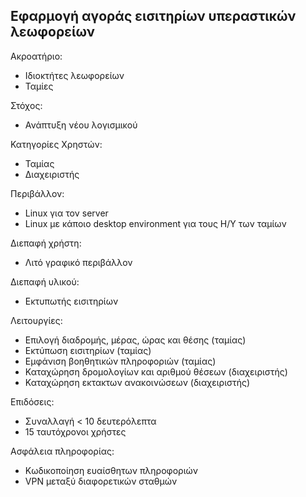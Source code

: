 ## Εφαρμογή αγοράς εισιτηρίων υπεραστικών λεωφορείων

Ακροατήριο:
- Ιδιοκτήτες λεωφορείων
- Ταμίες

Στόχος:
- Ανάπτυξη νέου λογισμικού


Κατηγορίες Χρηστών:
- Ταμίας
- Διαχειριστής

Περιβάλλον:
- Linux για τον server
- Linux με κάποιο desktop environment για τους Η/Υ των ταμίων

Διεπαφή χρήστη:
- Λιτό γραφικό περιβάλλον

Διεπαφή υλικού:
- Εκτυπωτής εισιτηρίων

Λειτουργίες:
- Επιλογή διαδρομής, μέρας, ώρας και θέσης (ταμίας)
- Εκτύπωση εισιτηρίων (ταμίας)
- Εμφάνιση βοηθητικών πληροφοριών (ταμίας)
- Καταχώρηση δρομολογίων και αριθμού θέσεων (διαχειριστής)
- Καταχώρηση εκτακτων ανακοινώσεων (διαχειριστής)

Επιδόσεις:
- Συναλλαγή < 10 δευτερόλεπτα
- 15 ταυτόχρονοι χρήστες

Ασφάλεια πληροφορίας:
- Κωδικοποίηση ευαίσθητων πληροφοριών
- VPN μεταξύ διαφορετικών σταθμών

